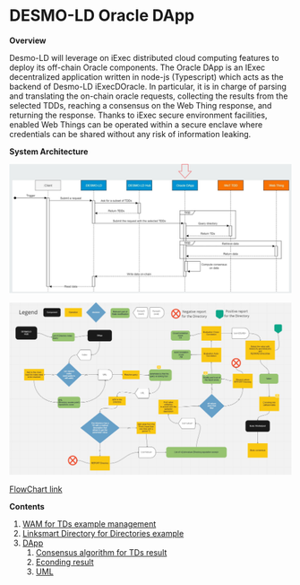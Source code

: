 # DESMO-LD Oracle DApp

**Overview** 

Desmo-LD will leverage on iExec distributed cloud computing features to deploy its
off-chain Oracle components. The Oracle DApp is an IExec decentralized application
written in node-js (Typescript) which acts as the backend of Desmo-LD iExecDOracle. In
particular, it is in charge of parsing and translating the on-chain oracle requests,
collecting the results from the selected TDDs, reaching a consensus on the Web
Thing response, and returning the response. Thanks to iExec secure environment
facilities, enabled Web Things can be operated within a secure enclave where
credentials can be shared without any risk of information leaking.


**System Architecture**

![Architecture](docs/imgs/schema.jpg)

![FlowChart](docs/imgs/FlowChart.jpg)

[FlowChart link](https://miro.com/app/board/uXjVODIdhHI=/?invite_link_id=916009864260)



**Contents**
1. [WAM for TDs example management](example-tds/README.md)
2. [Linksmart Directory for Directories example](linksmart-directory/README.md)
3. [DApp](DApp/README.md)
    1. [Consensus algorithm for TDs result](DApp/docs/algorithm.md)
    2. [Econding result](DApp/docs/encoding.md)
    3. [UML](docs/uml.md)